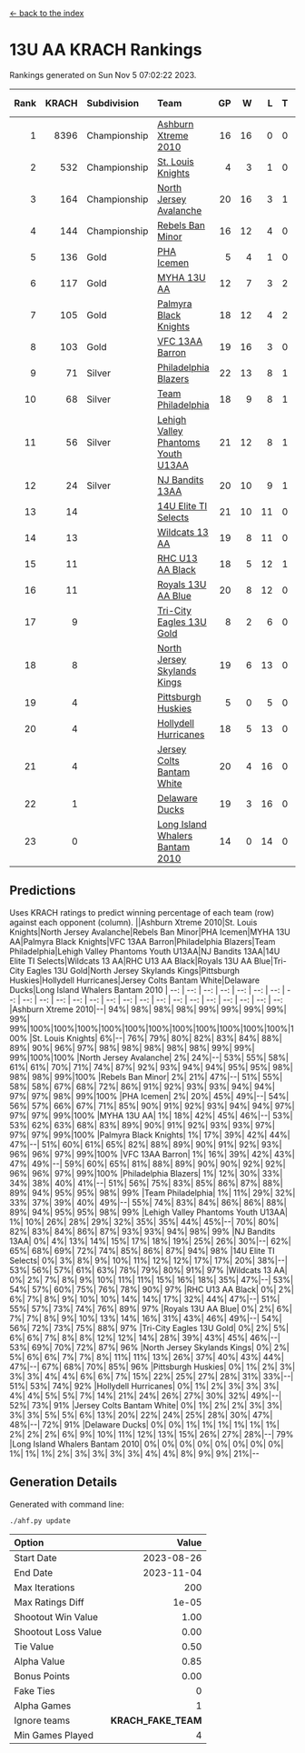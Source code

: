 [<- back to the index](readme.md)
# 13U AA KRACH Rankings
Rankings generated on Sun Nov  5 07:02:22 2023.

Rank|KRACH|Subdivision|Team|GP|W|L|T|OTW|OTL|SoS|Exp Wins|Win Diff
---:|---:|:---|:---|---:|---:|---:|---:|---:|---:|---:|---:|---:
1|8396|Championship|[Ashburn Xtreme 2010](https://gamesheetstats.com/seasons/3659/teams/140527/schedule)|16|16|0|0|0|0|94|16.8|-0.0
2|532|Championship|[St. Louis Knights](https://gamesheetstats.com/seasons/3659/teams/143323/schedule)|4|3|1|0|0|0|1706|3.8|-0.0
3|164|Championship|[North Jersey Avalanche](https://gamesheetstats.com/seasons/3659/teams/140535/schedule)|20|16|3|1|0|0|429|17.4|0.0
4|144|Championship|[Rebels Ban Minor](https://gamesheetstats.com/seasons/3659/teams/140539/schedule)|16|12|4|0|0|0|1018|12.9|0.0
5|136|Gold|[PHA Icemen](https://gamesheetstats.com/seasons/3659/teams/143321/schedule)|5|4|1|0|0|0|46|4.9|0.0
6|117|Gold|[MYHA 13U AA](https://gamesheetstats.com/seasons/3659/teams/140533/schedule)|12|7|3|2|1|0|90|8.9|0.0
7|105|Gold|[Palmyra Black Knights](https://gamesheetstats.com/seasons/3659/teams/140537/schedule)|18|12|4|2|0|0|912|13.9|0.0
8|103|Gold|[VFC 13AA Barron](https://gamesheetstats.com/seasons/3659/teams/140544/schedule)|19|16|3|0|1|0|26|16.9|0.0
9|71|Silver|[Philadelphia Blazers](https://gamesheetstats.com/seasons/3659/teams/140538/schedule)|22|13|8|1|2|0|776|14.4|0.0
10|68|Silver|[Team Philadelphia](https://gamesheetstats.com/seasons/3659/teams/140542/schedule)|18|9|8|1|0|0|945|10.4|0.0
11|56|Silver|[Lehigh Valley Phantoms Youth U13AA](https://gamesheetstats.com/seasons/3659/teams/140531/schedule)|21|12|8|1|0|2|433|13.4|0.0
12|24|Silver|[NJ Bandits 13AA](https://gamesheetstats.com/seasons/3659/teams/140534/schedule)|20|10|9|1|2|2|449|11.4|0.0
13|14||[14U Elite TI Selects](https://gamesheetstats.com/seasons/3659/teams/140526/schedule)|21|10|11|0|1|1|799|10.9|0.0
14|13||[Wildcats 13 AA](https://gamesheetstats.com/seasons/3659/teams/140545/schedule)|19|8|11|0|0|0|45|8.9|0.0
15|11||[RHC U13 AA Black](https://gamesheetstats.com/seasons/3659/teams/140540/schedule)|18|5|12|1|0|0|60|6.4|0.0
16|11||[Royals 13U AA Blue](https://gamesheetstats.com/seasons/3659/teams/140541/schedule)|20|8|12|0|0|1|63|8.9|0.0
17|9||[Tri-City Eagles 13U Gold](https://gamesheetstats.com/seasons/3659/teams/140543/schedule)|8|2|6|0|0|1|58|2.9|0.0
18|8||[North Jersey Skylands Kings](https://gamesheetstats.com/seasons/3659/teams/140536/schedule)|19|6|13|0|1|0|57|6.9|0.0
19|4||[Pittsburgh Huskies](https://gamesheetstats.com/seasons/3659/teams/149413/schedule)|5|0|5|0|0|0|1475|0.9|0.0
20|4||[Hollydell Hurricanes](https://gamesheetstats.com/seasons/3659/teams/140529/schedule)|18|5|13|0|1|0|502|5.9|0.0
21|4||[Jersey Colts Bantam White](https://gamesheetstats.com/seasons/3659/teams/140530/schedule)|20|4|16|0|0|1|49|4.9|0.0
22|1||[Delaware Ducks](https://gamesheetstats.com/seasons/3659/teams/140528/schedule)|19|3|16|0|0|1|32|3.9|0.0
23|0||[Long Island Whalers Bantam 2010](https://gamesheetstats.com/seasons/3659/teams/140532/schedule)|14|0|14|0|0|0|48|0.9|0.0

## Predictions
Uses KRACH ratings to predict winning percentage of each team (row) against each opponent (column).
||Ashburn Xtreme 2010|St. Louis Knights|North Jersey Avalanche|Rebels Ban Minor|PHA Icemen|MYHA 13U AA|Palmyra Black Knights|VFC 13AA Barron|Philadelphia Blazers|Team Philadelphia|Lehigh Valley Phantoms Youth U13AA|NJ Bandits 13AA|14U Elite TI Selects|Wildcats 13 AA|RHC U13 AA Black|Royals 13U AA Blue|Tri-City Eagles 13U Gold|North Jersey Skylands Kings|Pittsburgh Huskies|Hollydell Hurricanes|Jersey Colts Bantam White|Delaware Ducks|Long Island Whalers Bantam 2010
| --: | --: | --: | --: | --: | --: | --: | --: | --: | --: | --: | --: | --: | --: | --: | --: | --: | --: | --: | --: | --: | --: | --: | --: 
|Ashburn Xtreme 2010|--| 94%| 98%| 98%| 98%| 99%| 99%| 99%| 99%| 99%| 99%|100%|100%|100%|100%|100%|100%|100%|100%|100%|100%|100%|100%
|St. Louis Knights|  6%|--| 76%| 79%| 80%| 82%| 83%| 84%| 88%| 89%| 90%| 96%| 97%| 98%| 98%| 98%| 98%| 98%| 99%| 99%| 99%|100%|100%
|North Jersey Avalanche|  2%| 24%|--| 53%| 55%| 58%| 61%| 61%| 70%| 71%| 74%| 87%| 92%| 93%| 94%| 94%| 95%| 95%| 98%| 98%| 98%| 99%|100%
|Rebels Ban Minor|  2%| 21%| 47%|--| 51%| 55%| 58%| 58%| 67%| 68%| 72%| 86%| 91%| 92%| 93%| 93%| 94%| 94%| 97%| 97%| 98%| 99%|100%
|PHA Icemen|  2%| 20%| 45%| 49%|--| 54%| 56%| 57%| 66%| 67%| 71%| 85%| 90%| 91%| 92%| 93%| 94%| 94%| 97%| 97%| 97%| 99%|100%
|MYHA 13U AA|  1%| 18%| 42%| 45%| 46%|--| 53%| 53%| 62%| 63%| 68%| 83%| 89%| 90%| 91%| 92%| 93%| 93%| 97%| 97%| 97%| 99%|100%
|Palmyra Black Knights|  1%| 17%| 39%| 42%| 44%| 47%|--| 51%| 60%| 61%| 65%| 82%| 88%| 89%| 90%| 91%| 92%| 93%| 96%| 96%| 97%| 99%|100%
|VFC 13AA Barron|  1%| 16%| 39%| 42%| 43%| 47%| 49%|--| 59%| 60%| 65%| 81%| 88%| 89%| 90%| 90%| 92%| 92%| 96%| 96%| 97%| 99%|100%
|Philadelphia Blazers|  1%| 12%| 30%| 33%| 34%| 38%| 40%| 41%|--| 51%| 56%| 75%| 83%| 85%| 86%| 87%| 88%| 89%| 94%| 95%| 95%| 98%| 99%
|Team Philadelphia|  1%| 11%| 29%| 32%| 33%| 37%| 39%| 40%| 49%|--| 55%| 74%| 83%| 84%| 86%| 86%| 88%| 89%| 94%| 95%| 95%| 98%| 99%
|Lehigh Valley Phantoms Youth U13AA|  1%| 10%| 26%| 28%| 29%| 32%| 35%| 35%| 44%| 45%|--| 70%| 80%| 82%| 83%| 84%| 86%| 87%| 93%| 93%| 94%| 98%| 99%
|NJ Bandits 13AA|  0%|  4%| 13%| 14%| 15%| 17%| 18%| 19%| 25%| 26%| 30%|--| 62%| 65%| 68%| 69%| 72%| 74%| 85%| 86%| 87%| 94%| 98%
|14U Elite TI Selects|  0%|  3%|  8%|  9%| 10%| 11%| 12%| 12%| 17%| 17%| 20%| 38%|--| 53%| 56%| 57%| 61%| 63%| 78%| 79%| 80%| 91%| 97%
|Wildcats 13 AA|  0%|  2%|  7%|  8%|  9%| 10%| 11%| 11%| 15%| 16%| 18%| 35%| 47%|--| 53%| 54%| 57%| 60%| 75%| 76%| 78%| 90%| 97%
|RHC U13 AA Black|  0%|  2%|  6%|  7%|  8%|  9%| 10%| 10%| 14%| 14%| 17%| 32%| 44%| 47%|--| 51%| 55%| 57%| 73%| 74%| 76%| 89%| 97%
|Royals 13U AA Blue|  0%|  2%|  6%|  7%|  7%|  8%|  9%| 10%| 13%| 14%| 16%| 31%| 43%| 46%| 49%|--| 54%| 56%| 72%| 73%| 75%| 88%| 97%
|Tri-City Eagles 13U Gold|  0%|  2%|  5%|  6%|  6%|  7%|  8%|  8%| 12%| 12%| 14%| 28%| 39%| 43%| 45%| 46%|--| 53%| 69%| 70%| 72%| 87%| 96%
|North Jersey Skylands Kings|  0%|  2%|  5%|  6%|  6%|  7%|  7%|  8%| 11%| 11%| 13%| 26%| 37%| 40%| 43%| 44%| 47%|--| 67%| 68%| 70%| 85%| 96%
|Pittsburgh Huskies|  0%|  1%|  2%|  3%|  3%|  3%|  4%|  4%|  6%|  6%|  7%| 15%| 22%| 25%| 27%| 28%| 31%| 33%|--| 51%| 53%| 74%| 92%
|Hollydell Hurricanes|  0%|  1%|  2%|  3%|  3%|  3%|  4%|  4%|  5%|  5%|  7%| 14%| 21%| 24%| 26%| 27%| 30%| 32%| 49%|--| 52%| 73%| 91%
|Jersey Colts Bantam White|  0%|  1%|  2%|  2%|  3%|  3%|  3%|  3%|  5%|  5%|  6%| 13%| 20%| 22%| 24%| 25%| 28%| 30%| 47%| 48%|--| 72%| 91%
|Delaware Ducks|  0%|  0%|  1%|  1%|  1%|  1%|  1%|  1%|  2%|  2%|  2%|  6%|  9%| 10%| 11%| 12%| 13%| 15%| 26%| 27%| 28%|--| 79%
|Long Island Whalers Bantam 2010|  0%|  0%|  0%|  0%|  0%|  0%|  0%|  0%|  1%|  1%|  1%|  2%|  3%|  3%|  3%|  3%|  4%|  4%|  8%|  9%|  9%| 21%|--

## Generation Details

Generated with command line:
```
./ahf.py update
```

| Option | Value |
| :----- | ----: |
| Start Date | 2023-08-26 |
| End Date | 2023-11-04 |
| Max Iterations | 200 |
| Max Ratings Diff | 1e-05 |
| Shootout Win Value | 1.00 |
| Shootout Loss Value | 0.00 |
| Tie Value | 0.50 |
| Alpha Value | 0.85 |
| Bonus Points | 0.00 |
| Fake Ties | 0 |
| Alpha Games | 1 |
| Ignore teams | __KRACH_FAKE_TEAM__ |
| Min Games Played | 4 |

